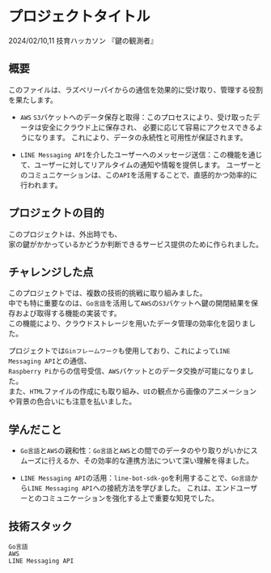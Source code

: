 # プロジェクトタイトル

2024/02/10,11 技育ハッカソン 『鍵の観測者』

## 概要

このファイルは、ラズベリーパイからの通信を効果的に受け取り、管理する役割を果たします。  
- `AWS` `S3`バケットへのデータ保存と取得：このプロセスにより、受け取ったデータは安全にクラウド上に保存され、
必要に応じて容易にアクセスできるようになります。
これにより、データの永続性と可用性が保証されます。  

- `LINE Messaging API`を介したユーザーへのメッセージ送信：この機能を通じて、ユーザーに対してリアルタイムの通知や情報を提供します。
ユーザーとのコミュニケーションは、この`API`を活用することで、直感的かつ効率的に行われます。

## プロジェクトの目的

このプロジェクトは、外出時でも、  
家の鍵がかかっているかどうか判断できるサービス提供のために作られました。

## チャレンジした点

このプロジェクトでは、複数の技術的挑戦に取り組みました。  
中でも特に重要なのは、`Go言語`を活用して`AWS`の`S3`バケットへ鍵の開閉結果を保存および取得する機能の実装です。  
この機能により、クラウドストレージを用いたデータ管理の効率化を図りました。  

プロジェクトでは`Ginフレームワーク`も使用しており、これによって`LINE Messaging API`との通信、  
`Raspberry Pi`からの信号受信、`AWS`バケットとのデータ交換が可能になりました。  
また、`HTML`ファイルの作成にも取り組み、`UI`の観点から画像のアニメーションや背景の色合いにも注意を払いました。

## 学んだこと
- `Go言語`と`AWS`の親和性：`Go言語`と`AWS`との間でのデータのやり取りがいかにスムーズに行えるか、その効率的な連携方法について深い理解を得ました。

- `LINE Messaging API`の活用：`line-bot-sdk-go`を利用することで、`Go言語`から`LINE Messaging API`への接続方法を学びました。
これは、エンドユーザーとのコミュニケーションを強化する上で重要な知見でした。


## 技術スタック

`Go言語`  
`AWS`  
`LINE Messaging API`  
